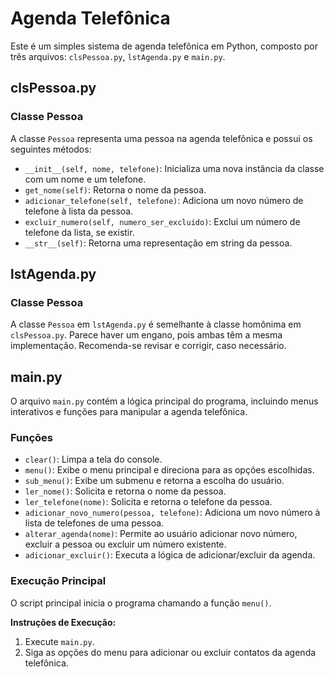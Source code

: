 # Agenda Telefônica

Este é um simples sistema de agenda telefônica em Python, composto por três arquivos: `clsPessoa.py`, `lstAgenda.py` e `main.py`.

## clsPessoa.py

### Classe Pessoa
A classe `Pessoa` representa uma pessoa na agenda telefônica e possui os seguintes métodos:

- `__init__(self, nome, telefone)`: Inicializa uma nova instância da classe com um nome e um telefone.
- `get_nome(self)`: Retorna o nome da pessoa.
- `adicionar_telefone(self, telefone)`: Adiciona um novo número de telefone à lista da pessoa.
- `excluir_numero(self, numero_ser_excluido)`: Exclui um número de telefone da lista, se existir.
- `__str__(self)`: Retorna uma representação em string da pessoa.

## lstAgenda.py

### Classe Pessoa
A classe `Pessoa` em `lstAgenda.py` é semelhante à classe homônima em `clsPessoa.py`. Parece haver um engano, pois ambas têm a mesma implementação. Recomenda-se revisar e corrigir, caso necessário.

## main.py

O arquivo `main.py` contém a lógica principal do programa, incluindo menus interativos e funções para manipular a agenda telefônica.

### Funções
- `clear()`: Limpa a tela do console.
- `menu()`: Exibe o menu principal e direciona para as opções escolhidas.
- `sub_menu()`: Exibe um submenu e retorna a escolha do usuário.
- `ler_nome()`: Solicita e retorna o nome da pessoa.
- `ler_telefone(nome)`: Solicita e retorna o telefone da pessoa.
- `adicionar_novo_numero(pessoa, telefone)`: Adiciona um novo número à lista de telefones de uma pessoa.
- `alterar_agenda(nome)`: Permite ao usuário adicionar novo número, excluir a pessoa ou excluir um número existente.
- `adicionar_excluir()`: Executa a lógica de adicionar/excluir da agenda.

### Execução Principal
O script principal inicia o programa chamando a função `menu()`.

**Instruções de Execução:**
1. Execute `main.py`.
2. Siga as opções do menu para adicionar ou excluir contatos da agenda telefônica.
